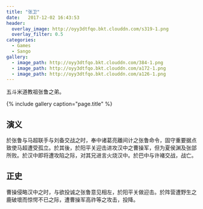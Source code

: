 ```yaml
---
title: "张卫"
date:   2017-12-02 16:43:53
header:
  overlay_image: http://oyy3dtfqo.bkt.clouddn.com/s319-1.png
  overlay_filter: 0.5
categories:
  - Games
  - Sango
gallery:
  - image_path: http://oyy3dtfqo.bkt.clouddn.com/384-1.png
  - image_path: http://oyy3dtfqo.bkt.clouddn.com/a172-1.png
  - image_path: http://oyy3dtfqo.bkt.clouddn.com/a126-1.png
---
```


五斗米道教祖张鲁之弟。

{% include gallery caption="page.title" %}

## 演义

於张鲁与马超联手与刘备交战之时，奉中诸葛亮離间计之张鲁命令，固守重要据点致使马超遭受孤立。於其後，於阳平关迎击进攻汉中之曹操军，但为夏侯渊及张郃所败。於汉中即将遭攻陷之际，对其兄进言火烧汉中。於巴中与许褚交战，战亡。

## 正史

曹操侵略汉中之时，与欲投诚之张鲁意见相左，於阳平关做迎击。於阵营遭野生之鹿破壞而惊愕不已之际，遭曹操军高祚等之攻击，投降。